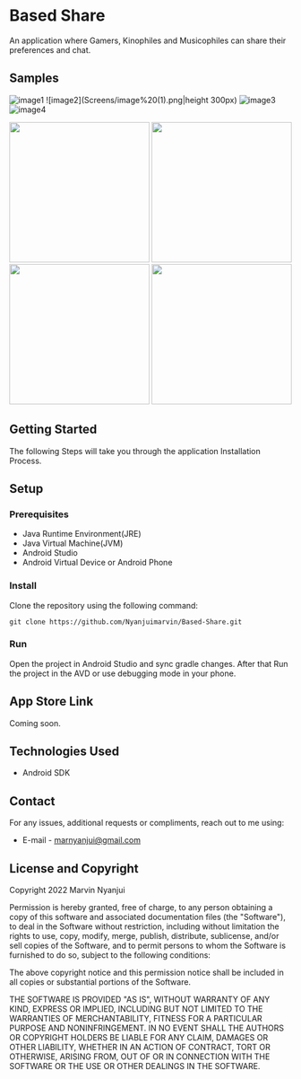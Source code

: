 # Based Share
An application where Gamers, Kinophiles and Musicophiles can share their preferences and chat.

## Samples
![image1](Screens/image.png)
![image2](Screens/image%20(1).png|height 300px)
![image3](Screens/image%20(2).png)
![image4](Screens/image%20(4).png)


<img src="https://github.com/Nyanjuimarvin/Based-Share/blob/master/Screens/image.png" width="250" height="250" />

<img src="https://github.com/Nyanjuimarvin/Based-Share/blob/master/Screens/image%20(1).png" width="250" height="250" />

<img src="https://github.com/Nyanjuimarvin/Based-Share/blob/master/Screens/image%20(2).pngb.com/Nyanjuimarvin/Based-Share/blob/master/Screens/image.png" width="250" height="250" />

<img src="https://github.com/Nyanjuimarvin/Based-Share/blob/master/Screens/image%20(4).png" width="250" height="250" />

## Getting Started

The following Steps will take you through the application Installation Process.

## Setup
### Prerequisites
- Java Runtime Environment(JRE)
- Java Virtual Machine(JVM)
- Android Studio
- Android Virtual Device or Android Phone

### Install

Clone the repository using the following command:
```
git clone https://github.com/Nyanjuimarvin/Based-Share.git
```

### Run
Open the project in Android Studio and sync gradle changes. After that Run the project in  the AVD or use debugging mode in your phone.


## App Store Link
Coming soon.

## Technologies Used
- Android SDK
## Contact
For any issues, additional requests or compliments, reach out to me using:
* E-mail - marnyanjui@gmail.com



## License and Copyright

Copyright 2022 Marvin Nyanjui

Permission is hereby granted, free of charge, to any person obtaining a copy of this software and associated documentation files (the "Software"), to deal in the Software without restriction, including without limitation the rights to use, copy, modify, merge, publish, distribute, sublicense, and/or sell copies of the Software, and to permit persons to whom the Software is furnished to do so, subject to the following conditions:

The above copyright notice and this permission notice shall be included in all copies or substantial portions of the Software.

THE SOFTWARE IS PROVIDED "AS IS", WITHOUT WARRANTY OF ANY KIND, EXPRESS OR IMPLIED, INCLUDING BUT NOT LIMITED TO THE WARRANTIES OF MERCHANTABILITY, FITNESS FOR A PARTICULAR PURPOSE AND NONINFRINGEMENT. IN NO EVENT SHALL THE AUTHORS OR COPYRIGHT HOLDERS BE LIABLE FOR ANY CLAIM, DAMAGES OR OTHER LIABILITY, WHETHER IN AN ACTION OF CONTRACT, TORT OR OTHERWISE, ARISING FROM, OUT OF OR IN CONNECTION WITH THE SOFTWARE OR THE USE OR OTHER DEALINGS IN THE SOFTWARE.